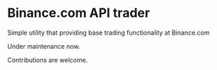 # Binance.com API trader

Simple utility that providing base trading functionality at Binance.com

Under maintenance now.

Contributions are welcome.